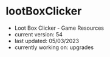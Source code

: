 # lootBoxClicker
- Loot Box Clicker - Game Resources
- current version: 54
- last updated: 05/03/2023
- currently working on: upgrades
